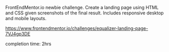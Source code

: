 FrontEndMentor.io newbie challenge. Create a landing page using HTML and CSS given screenshots of the final result. Includes responsive desktop and mobile layouts.

https://www.frontendmentor.io/challenges/equalizer-landing-page-7VJ4gp3DE

completion time: 2hrs
